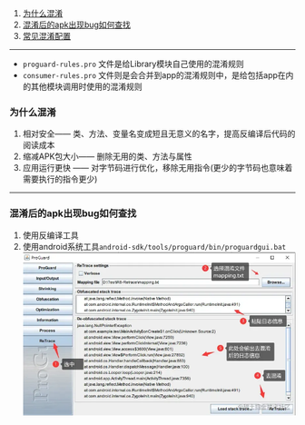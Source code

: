 1. [为什么混淆](#why_minify)
2. [混淆后的apk出现bug如何查找](#find_problem)
3. [常见混淆配置](..%2F..%2Fapp%2Fproguard-rules.pro)

---------------------------

- `proguard-rules.pro` 文件是给Library模块自己使用的混淆规则
- `consumer-rules.pro` 文件则是会合并到app的混淆规则中，是给包括app在内的其他模块调用时使用的混淆规则

### <span id = "why_minify">为什么混淆</span>

1. 相对安全—— 类、方法、变量名变成短且无意义的名字，提高反编译后代码的阅读成本
2. 缩减APK包大小—— 删除无用的类、方法与属性
3. 应用运行更快 —— 对字节码进行优化，移除无用指令(更少的字节码也意味着需要执行的指令更少)

---------------------------

### <span id = "find_problem">混淆后的apk出现bug如何查找</span>

1. 使用反编译工具
2. 使用android系统工具`android-sdk/tools/proguard/bin/proguardgui.bat`
   ![使用proguardgui](../../picture/minify.png)
